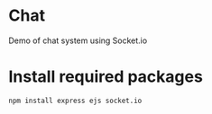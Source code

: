 # Chat
Demo of chat system using Socket.io


# Install required packages
```
npm install express ejs socket.io
```